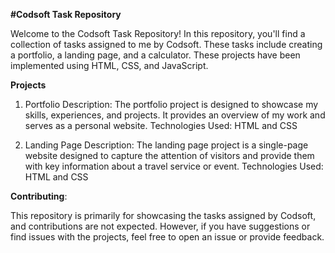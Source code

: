 **#Codsoft Task Repository**

Welcome to the Codsoft Task Repository! In this repository, you'll find a collection of tasks assigned to me by Codsoft. These tasks include creating a portfolio, a landing page, and a calculator. These projects have been implemented using HTML, CSS, and JavaScript.

**Projects**
1. Portfolio
Description: The portfolio project is designed to showcase my skills, experiences, and projects. It provides an overview of my work and serves as a personal website.
Technologies Used: HTML and CSS

2. Landing Page
Description: The landing page project is a single-page website designed to capture the attention of visitors and provide them with key information about a travel service or event.
Technologies Used: HTML and CSS


**Contributing**:

This repository is primarily for showcasing the tasks assigned by Codsoft, and contributions are not expected. However, if you have suggestions or find issues with the projects, feel free to open an issue or provide feedback.
